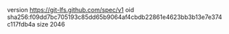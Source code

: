 version https://git-lfs.github.com/spec/v1
oid sha256:f09dd7bc705193c85dd65b9064af4cbdb22861e4623bb3b13e7e374c117fdb4a
size 2046
